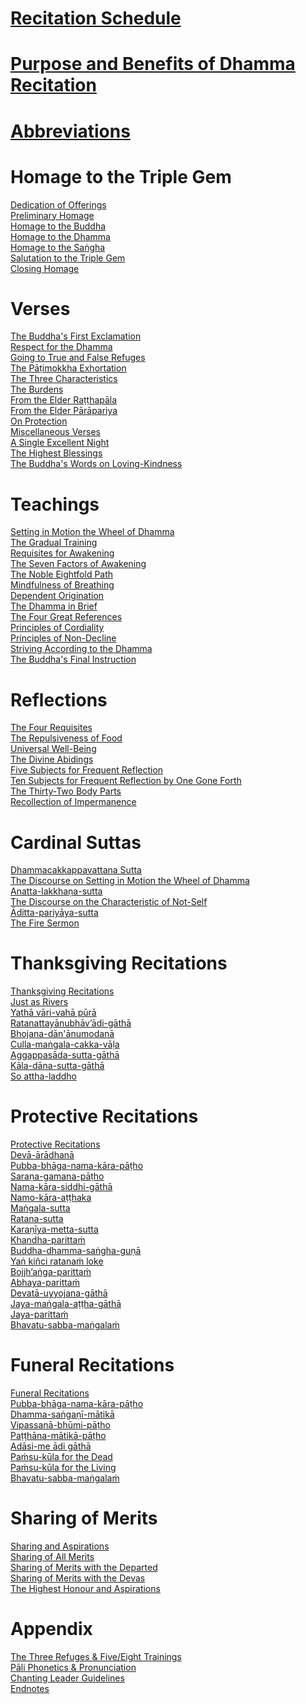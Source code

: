 <!-- THIS IS NOT THE SUMMARY -->

# [Recitation Schedule](schedule.html#schedule)
# [Purpose and Benefits of Dhamma Recitation](#purpose-and-benefits)
# [Abbreviations](abbreviations.html#abbreviations)

# Homage to the Triple Gem
[Dedication of Offerings](recitations/homage/dedication-of-offerings.html#dedication-of-offerings)\
[Preliminary Homage](recitations/homage/preliminary-homage.html#preliminary-homage)\
[Homage to the Buddha](recitations/homage/homage-buddha.html#homage-buddha)\
[Homage to the Dhamma](recitations/homage/homage-dhamma.html#homage-dhamma)\
[Homage to the Saṅgha](recitations/homage/homage-sangha.html#homage-sangha)\
[Salutation to the Triple Gem](recitations/homage/saltuation.html#salutation)\
[Closing Homage](recitations/homage/closing-homage.html#closing-homage)

# Verses
[The Buddha's First Exclamation](recitations/verses/buddhas-first-exclamation.html#buddhas-first-exclamation)\
[Respect for the Dhamma](recitations/verses/respect-for-the-dhamma.html#respect-for-the-dhamma)\
[Going to True and False Refuges](recitations/verses/true-false-refuges.html#true-false-refuges)\
[The Pāṭimokkha Exhortation](recitations/verses/patimokkha-exhortation.html#patimokkha-exhortation)\
[The Three Characteristics](recitations/verses/three-characteristics.html#three-characteristics)\
[The Burdens](recitations/verses/burdens.html#burdens)\
[From the Elder Raṭṭhapāla](recitations/verses/ratthapala.html#ratthapala)\
[From the Elder Pārāpariya](recitations/verses/parapariya.html#parapariya)\
[On Protection](recitations/verses/protection.html#protection)\
[Miscellaneous Verses](recitations/verses/misc-verses.html#misc-verses)\
[A Single Excellent Night](recitations/verses/single-excellent-night.html#single-excellent-night)\
[The Highest Blessings](recitations/verses/highest-blessings.html#highest-blessings)\
[The Buddha's Words on Loving-Kindness](recitations/verses/words-on-loving-kindness.html#words-on-loving-kindness)

# Teachings
[Setting in Motion the Wheel of Dhamma](recitations/teachings/wheel-of-dhamma-abridged.html#wheel-of-dhamma-abridged)\
[The Gradual Training](recitations/teachings/gradual-training.html#gradual-training)\
[Requisites for Awakening](recitations/teachings/requisites-for-awakening.html#requisites-for-awakening)\
[The Seven Factors of Awakening](recitations/teachings/seven-factors-of-awakening.html#seven-factors-of-awakening)\
[The Noble Eightfold Path](recitations/teachings/noble-eightfold-path.html#noble-eightfold-path)\
[Mindfulness of Breathing](recitations/teachings/mindfulness-of-breathing.html#mindfulness-of-breathing)\
[Dependent Origination](recitations/teachings/dependent-origination.html#dependent-origination)\
[The Dhamma in Brief](recitations/teachings/dhamma-in-brief.html#dhamma-in-brief)\
[The Four Great References](recitations/teachings/four-great-references.html#four-great-references)\
[Principles of Cordiality](recitations/teachings/principles-of-cordiality.html#principles-of-cordiality)\
[Principles of Non-Decline](recitations/teachings/principles-of-non-decline.html#principles-of-non-decline)\
[Striving According to the Dhamma](recitations/teachings/striving-according-to-dhamma.html#striving-according-to-dhamma)\
[The Buddha's Final Instruction](recitations/teachings/buddhas-final-instruction.html#buddhas-final-instruction)

# Reflections
[The Four Requisites](recitations/reflections/four-requisites.html#four-requisites)\
[The Repulsiveness of Food](recitations/reflections/repulsiveness-of-food.html#repulsiveness-of-food)\
[Universal Well-Being](recitations/reflections/universal-well-being.html#universal-well-being)\
[The Divine Abidings](recitations/reflections/divine-abidings.html#divine-abidings)\
[Five Subjects for Frequent Reflection](recitations/reflections/five-reflections.html#five-reflections)\
[Ten Subjects for Frequent Reflection by One Gone Forth](recitations/reflections/ten-reflections.html#ten-reflections)\
[The Thirty-Two Body Parts](recitations/reflections/32-parts.html#32-parts)\
[Recollection of Impermanence](recitations/reflections/recollection-of-impermanence.html#recollection-of-impermanence)

# Cardinal Suttas
[Dhammacakkappavattana Sutta](recitations/cardinal-suttas/dhammacakkappavattana-full.html#dhammacakkappavattana-full)\
[The Discourse on Setting in Motion the Wheel of Dhamma](recitations/cardinal-suttas/wheel-of-dhamma-full.html#wheel-of-dhamma-full)\
[Anatta-lakkhaṇa-sutta](recitations/cardinal-suttas/anatta-lakkhana.html#anatta-lakkhana)\
[The Discourse on the Characteristic of Not-Self](recitations/cardinal-suttas/characteristic-not-self.html#characteristic-not-self)\
[Āditta-pariyāya-sutta](recitations/cardinal-suttas/aditta-pariyaya.html#aditta-pariyaya)\
[The Fire Sermon](recitations/cardinal-suttas/fire-sermon.html#fire-sermon)

# Thanksgiving Recitations
[Thanksgiving Recitations](recitations/thanksgiving-recitations/cover-thanksgiving-recitations.md)\
[Just as Rivers](recitations/thanksgiving-recitations/just-as-rivers)\
[Yathā vāri-vahā pūrā](recitations/thanksgiving-recitations/yatha-vari-vaha-pura.md)\
[Ratanattayānubhāv’ādi-gāthā](recitations/thanksgiving-recitations/ratanattayanubhavadi-gatha.md)\
[Bhojana-dān'ānumodanā](recitations/thanksgiving-recitations/bhojana-dananumodana.md)\
[Culla-maṅgala-cakka-vāḷa](recitations/thanksgiving-recitations/culla-mangala-cakka-vala.md)\
[Aggappasāda-sutta-gāthā](recitations/thanksgiving-recitations/aggappasada-sutta-gatha.md)\
[Kāla-dāna-sutta-gāthā](recitations/thanksgiving-recitations/kala-dana-sutta-gatha.md)\
[So attha-laddho](recitations/thanksgiving-recitations/so-attha-laddho.md)

# Protective Recitations
[Protective Recitations](recitations/protective-recitations/cover-protective-recitations.md)\
[Devā-ārādhanā](recitations/protective-recitations/deva-aradhana.md)\
[Pubba-bhāga-nama-kāra-pāṭho](recitations/protective-recitations/pubba-bhaga-nama-kara-patho.md)\
[Saraṇa-gamana-pāṭho](recitations/protective-recitations/sarana-gamana-patho.md)\
[Nama-kāra-siddhi-gāthā](recitations/protective-recitations/nama-kara-siddhi-gatha.md)\
[Namo-kāra-aṭṭhaka](recitations/protective-recitations/namo-kara-atthaka.md)\
[Maṅgala-sutta](recitations/protective-recitations/mangala-sutta.md)\
[Ratana-sutta](recitations/protective-recitations/ratana-sutta.md)\
[Karaṇīya-metta-sutta](recitations/protective-recitations/karaniya-metta-sutta.md)\
[Khandha-parittaṁ](recitations/protective-recitations/khandha-parittam.md)\
[Buddha-dhamma-saṅgha-guṇā](recitations/protective-recitations/buddha-dhamma-sangha-guna.md)\
[Yaṅ kiñci ratanaṁ loke](recitations/protective-recitations/yan-kinci-ratanam'loke.md)\
[Bojjh’aṅga-parittaṁ](recitations/protective-recitations/bojjhana-parittam.md)\
[Abhaya-parittaṁ](recitations/protective-recitations/abhaya-parittam.md)\
[Devatā-uyyojana-gāthā](recitations/protective-recitations/devata-uyyojana-gatha.md)\
[Jaya-maṅgala-aṭṭha-gāthā](recitations/protective-recitations/jaya-mangala-attha-gatha.md)\
[Jaya-parittaṁ](recitations/protective-recitations/jaya-parittam.md)\
[Bhavatu-sabba-maṅgalaṁ](recitations/protective-recitations/bhavatu-sabba-mangalam)

# Funeral Recitations
[Funeral Recitations](recitations/funeral-recitations/cover-funeral-recitations.md)\
[Pubba-bhāga-nama-kāra-pāṭho](recitations/funeral-recitations/pubba-bhaga-nama-kara-patho.md)\
[Dhamma-saṅgaṇī-mātikā](recitations/funeral-recitations/dhamma-sangani-matika.md)\
[Vipassanā-bhūmi-pāṭho](recitations/funeral-recitations/vipassana-bhumi-patho.md)\
[Paṭṭhāna-mātikā-pāṭho](recitations/funeral-recitations/patthana-matika-patho.md)\
[Adāsi-me ādi gāthā](recitations/funeral-recitations/adasi-me-adi-gatha.md)\
[Paṁsu-kūla for the Dead](recitations/funeral-recitations/pamsu-kula-dead.md)\
[Paṁsu-kūla for the Living](recitations/funeral-recitations/pamsu-kula-living.md)\
[Bhavatu-sabba-maṅgalaṁ](recitations/funeral-recitations/bhavatu-sabba-mangalam.md)

# Sharing of Merits
[Sharing and Aspirations](recitations/sharing-of-merits/uddissanadhitthana.html#uddissanadhitthana)\
[Sharing of All Merits](recitations/sharing-of-merits/sharing-all-merits.html#sharing-all-merits)\
[Sharing of Merits with the Departed](recitations/sharing-of-merits/sharing-merits-departed.html#sharing-merits-departed)\
[Sharing of Merits with the Devas](recitations/sharing-of-merits/sharing-merits-devas.html#sharing-merits-devas)\
[The Highest Honour and Aspirations](recitations/sharing-of-merits/highest-honour-aspirations.html#highest-honour-aspirations)

# Appendix
[The Three Refuges & Five/Eight Trainings](appendix/refuges-trainings.html#refuges-trainings)\
[Pāli Phonetics & Pronunciation](appendix/phonetics-pronunciation.html#phonetics-pronunciation)\
[Chanting Leader Guidelines](appendix/guidelines.html#guidelines)\
[Endnotes](appendix/endnotes.html#endnotes)
